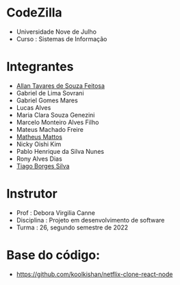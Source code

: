 # CodeZilla

* Universidade Nove de Julho
* Curso : Sistemas de Informação

# Integrantes 

* [Allan Tavares de Souza Feitosa](https://github.com/SouzaAllan)
* Gabriel de Lima Sovrani
* Gabriel Gomes Mares
* Lucas Alves
* Maria Clara Souza Genezini
* Marcelo Monteiro Alves Filho
* Mateus Machado Freire
* [Matheus Mattos](https://github.com/omatheusmattos)
* Nicky Oishi Kim
* Pablo Henrique da Silva Nunes
* Rony Alves Dias
* [Tiago Borges Silva](https://github.com/TiagoBSilvaUNI9)

# Instrutor

* Prof : Debora Virgilia Canne
* Disciplina : Projeto em desenvolvimento de software
* Turma : 26, segundo semestre de 2022

# Base do código:

* https://github.com/koolkishan/netflix-clone-react-node